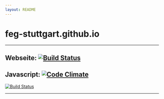 ```yaml
---
layout: README
---
```


feg-stuttgart.github.io
=======================

---
## Webseite: [![Build Status](https://travis-ci.org/feg-stuttgart/feg-stuttgart.github.io.png?branch=master)](https://travis-ci.org/feg-stuttgart/feg-stuttgart.github.io)

## Javascript: [![Code Climate](https://codeclimate.com/github/feg-stuttgart/grunt.png)](https://codeclimate.com/github/feg-stuttgart/grunt)
[![Build Status](https://travis-ci.org/feg-stuttgart/grunt.png?branch=master)](https://travis-ci.org/feg-stuttgart/grunt)

---


